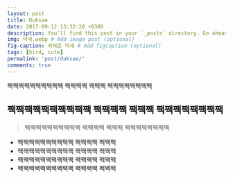 ```yaml
---
layout: post
title: Duksae
date: 2017-09-12 13:32:20 +0300
description: You’ll find this post in your `_posts` directory. Go ahead and edit it and re-build the site to see your changes. # Add post description (optional)
img: 덕새.webp # Add image post (optional)
fig-caption: 귀여운 덕새 # Add figcaption (optional)
tags: [bird, cute]
permalink: 'post/duksae/'
comments: true
---
```

짹짹짹짹짹짹짹짹짹짹 짹짹짹짹 짹짹짹 짹짹짹짹짹짹짹짹

## 짹짹짹짹짹짹짹짹짹짹 짹짹짹짹 짹짹짹 짹짹짹짹짹짹짹짹

>짹짹짹짹짹짹짹짹짹짹 짹짹짹짹 짹짹짹 짹짹짹짹짹짹짹짹



* 짹짹짹짹짹짹짹짹짹짹 짹짹짹짹 짹짹짹
* 짹짹짹짹짹짹짹짹짹짹 짹짹짹짹 짹짹짹
* 짹짹짹짹짹짹짹짹짹짹 짹짹짹짹 짹짹짹
* 짹짹짹짹짹짹짹짹짹짹 짹짹짹짹 짹짹짹



